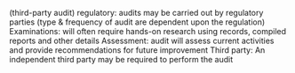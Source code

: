 (third-party audit)
regulatory: audits may be carried out by regulatory parties (type & frequency of audit are dependent upon the regulation)
Examinations: will often require hands-on research using records, compiled reports and other details
Assessment: audit will assess current activities and provide recommendations for future improvement
Third party: An independent third party may be required to perform the audit

